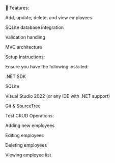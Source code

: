 📌 Features:

Add, update, delete, and view employees

SQLite database integration

Validation handling

MVC architecture

Setup Instructions:

Ensure you have the following installed:

.NET SDK

SQLite

Visual Studio 2022 (or any IDE with .NET support)

Git & SourceTree

Test CRUD Operations:

Adding new employees

Editing employees

Deleting employees

Viewing employee list
